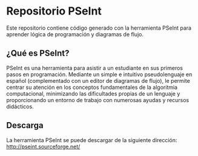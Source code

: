 # Repositorio PSeInt
Este repositorio contiene código generado con la herramienta PSeInt para aprender lógica de programación y diagramas de flujo.

## ¿Qué es PSeInt?

PSeInt es una herramienta para asistir a un estudiante en sus primeros pasos en programación. Mediante un simple e intuitivo pseudolenguaje en español (complementado con un editor de diagramas de flujo), le permite centrar su atención en los conceptos fundamentales de la algoritmia computacional, minimizando las dificultades propias de un lenguaje y proporcionando un entorno de trabajo con numerosas ayudas y recursos didácticos.

## Descarga
La herramienta PSeInt se puede descargar de la siguiente dirección:
http://pseint.sourceforge.net/
